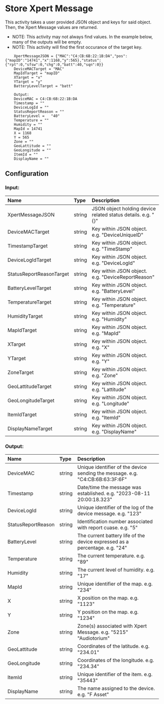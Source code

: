 # Store Xpert Message

This activity takes a user provided JSON object and keys for said object. Then, the Xpert Message values are returned.

- NOTE: This activity may not always find values. In the example below, many of the outputs will be empty.
- NOTE: This activity will find the first occurance of the target key.

```
    XpertMessageJSON = {"MAC":"C4:CB:6B:22:1B:DA","pos":{"mapID":"14741","x":1168,"y":565},"status":{"rpt":0,"sfsw":0,"chg":0,"batt":40,"sqn":0}}
    DeviceMACTarget = "MAC"
    MapIdTarget = "mapID"
    XTarget = "x"
    YTarget = "y"
    BatteryLevelTarget = "batt"

    Output:
    DeviceMAC = C4:CB:6B:22:1B:DA
    Timestamp = ""
    DeviceLogId = ""
    StatusReportReason = ""
    BatteryLevel =   "40"
    Temperature = ""
    Humidity = ""
    MapId = 14741
    X = 1168
    Y = 565
    Zone = ""
    GeoLattitude = ""
    GeoLongitude = ""
    ItemId = ""
    DisplayName = ""
```

## Configuration

### Input:

| Name                     | Type   | Description                                                  |
| :----------------------- | :----- | :----------------------------------------------------------- |
| XpertMessageJSON         | string | JSON object holding device related status details. e.g. "{}" |
| DeviceMACTarget          | string | Key within JSON object. e.g. "DeviceUniqueID"                |
| TimestampTarget          | string | Key within JSON object. e.g. "TimeStamp"                     |
| DeviceLogIdTarget        | string | Key within JSON object. e.g. "DeviceLogId"                   |
| StatusReportReasonTarget | string | Key within JSON object. e.g. "DeviceReportReason"            |
| BatteryLevelTarget       | string | Key within JSON object. e.g. "BatteryLevel"                  |
| TemperatureTarget        | string | Key within JSON object. e.g. "Temperature"                   |
| HumidityTarget           | string | Key within JSON object. e.g. "Humidity"                      |
| MapIdTarget              | string | Key within JSON object. e.g. "MapId"                         |
| XTarget                  | string | Key within JSON object. e.g. "X"                             |
| YTarget                  | string | Key within JSON object. e.g. "Y"                             |
| ZoneTarget               | string | Key within JSON object. e.g. "Zone"                          |
| GeoLattitudeTarget       | string | Key within JSON object. e.g. "Lattitude"                     |
| GeoLongitudeTarget       | string | Key within JSON object. e.g. "Longitude"                     |
| ItemIdTarget             | string | Key within JSON object. e.g. "ItemId"                        |
| DisplayNameTarget        | string | Key within JSON object. e.g. "DisplayName"                   |

### Output:

| Name               | Type   | Description                                                                   |
| :----------------- | :----- | :---------------------------------------------------------------------------- |
| DeviceMAC          | string | Unique identifier of the device sending the message. e.g. "C4:CB:6B:63:3F:6F" |
| Timestamp          | string | Date/time the message was established. e.g. "2023-08-11 20:00:18.323"         |
| DeviceLogId        | string | Unique identifier of the log of the device message. e.g. "123"                |
| StatusReportReason | string | Identification number associated with report cuase. e.g. "5"                  |
| BatteryLevel       | string | The current battery life of the device expressed as a percentage. e.g. "24"   |
| Temperature        | string | The current temperature. e.g. "89"                                            |
| Humidity           | string | The current level of humidity. e.g. "17"                                      |
| MapId              | string | Unique identifier of the map. e.g. "234"                                      |
| X                  | string | X position on the map. e.g. "1123"                                            |
| Y                  | string | Y position on the map. e.g. "1234"                                            |
| Zone               | string | Zone(s) associated with Xpert Message. e.g. "5215" "Audiotorium"              |
| GeoLattitude       | string | Coordinates of the latitude. e.g. "234.01"                                    |
| GeoLongitude       | string | Coordinates of the longitude. e.g. "234.34"                                   |
| ItemId             | string | Unique identifier of the item. e.g. "35443"                                   |
| DisplayName        | string | The name assigned to the device. e.g. "F Asset"                               |
